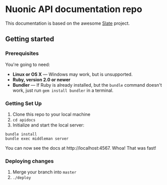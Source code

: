 <h1>Nuonic API documentation repo</h1>
<p>This documentation is based on the awesome <a href="https://lord.github.io/slate">Slate</a> project.

Getting started
------------------------------

### Prerequisites

You're going to need:

 - **Linux or OS X** — Windows may work, but is unsupported.
 - **Ruby, version 2.0 or newer**
 - **Bundler** — If Ruby is already installed, but the `bundle` command doesn't work, just run `gem install bundler` in a terminal.

### Getting Set Up

1. Clone this repo to your local machine
2. `cd apidocs`
3. Initialize and start the local server:

```shell
bundle install
bundle exec middleman server
```

You can now see the docs at http://localhost:4567. Whoa! That was fast!

### Deploying changes

1. Merge your branch into `master`
2. `./deploy`

